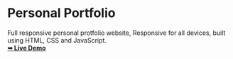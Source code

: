   # Personal Portfolio
  
Full responsive personal protfolio website, Responsive for all devices, built using HTML, CSS and JavaScript.
 <br>
 <a href="https://codewithsadee.github.io/portfolio/"><strong>➥ Live Demo</strong></a>
